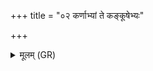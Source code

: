 +++
title = "०२ कर्णाभ्यां ते कङ्कूषेभ्यः"

+++
<details><summary>मूलम् (GR)</summary>

कर्णाभ्यां ते कङ्कूषेभ्यः +++(Bhatt. kaṅkuśebhyaḥ)+++  
शुक्तिवल्गं विलोहितम् ।  
(…) ॥ +++(see 1cd)+++
</details>